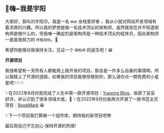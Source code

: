 ## 👋嗨~我是宇阳

大家好，我叫刘宇阳😊。我是一名 `Web` 全栈爱好者 ，我从小就对网站开发领域有着浓厚的兴趣。所以我的梦想是做一名技术顶尖的架构师，虽然我现在并不知道架构师是做什么的，但我唯一确定的是架构师是一种技术顶尖的程序员，因此架构师一直是我努力的 `终极目标`。🎯

希望你能够对我保持关注，见证一个 `架构师` 的诞生吧！😁



**开源项目**

我很希望有一天所有人都能用上我开发的项目，那会是一件多么自豪的事情啊。所以我踏上了开源的道路，如果我的项目能够惊艳到你，那么请你点一颗免费的小星星吧✨✨✨



✨在2022年8月份我完成了人生中第一款开源项目：[Yuexing Blog](https://github.com/LiuYuYang01/Yuexing)，收获了妥妥好评，并认识到了很多领域大佬。🎉
✨在2022年9月份我再次开源了一款书签主页项目：[BookMark](https://github.com/LiuYuYang01/BookMark) 😁

✨下一个项目我打算做一个组件库，期待我的新项目吧😎



最后祝自己不忘初心  保持开源的热情!
